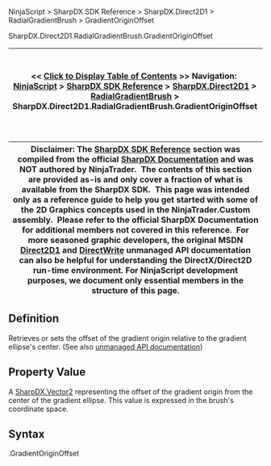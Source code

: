 ﻿
NinjaScript > SharpDX SDK Reference > SharpDX.Direct2D1 > RadialGradientBrush > GradientOriginOffset

SharpDX.Direct2D1.RadialGradientBrush.GradientOriginOffset

| << [Click to Display Table of Contents](sharpdx_direct2d1_radialgradientbrush_gradientoriginoffset.md) >> **Navigation:**     [NinjaScript](ninjascript-1.md) > [SharpDX SDK Reference](sharpdx_sdk_reference-1.md) > [SharpDX.Direct2D1](sharpdx_direct2d1-1.md) > [RadialGradientBrush](sharpdx_direct2d1_radialgradientbrush-1.md) > SharpDX.Direct2D1.RadialGradientBrush.GradientOriginOffset | [Previous page](sharpdx_direct2d1_radialgradientbrush_center-1.md) [Return to chapter overview](sharpdx_direct2d1_radialgradientbrush-1.md) [Next page](sharpdx_direct2d1_radialgradientbrush_gradientstopcollection-1.md) |
| --- | --- |

| Disclaimer: The [SharpDX SDK Reference](sharpdx_sdk_reference-1.md) section was compiled from the official [SharpDX Documentation](http://sharpdx.org/) and was NOT authored by NinjaTrader.  The contents of this section are provided as-is and only cover a fraction of what is available from the SharpDX SDK.  This page was intended only as a reference guide to help you get started with some of the 2D Graphics concepts used in the NinjaTrader.Custom assembly.  Please refer to the official SharpDX Documentation for additional members not covered in this reference.  For more seasoned graphic developers, the original MSDN [Direct2D1](https://msdn.microsoft.com/en-us/library/windows/desktop/dd370990.aspx) and [DirectWrite](https://msdn.microsoft.com/en-us/library/windows/desktop/dd368038.aspx) unmanaged API documentation can also be helpful for understanding the DirectX/Direct2D run-time environment. For NinjaScript development purposes, we document only essential members in the structure of this page. |
| --- |

## Definition
Retrieves or sets the offset of the gradient origin relative to the gradient ellipse's center. 
(See also [unmanaged API documentation](https://msdn.microsoft.com/en-us/library/dd371535.aspx))
 
## Property Value
A [SharpDX.Vector2](sharpdx_vector2-1.md) representing the offset of the gradient origin from the center of the gradient ellipse. This value is expressed in the brush's coordinate space.
 
## Syntax
<RadialGradientBrush>.GradientOriginOffset
